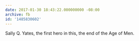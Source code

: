 ```yaml
---
date: 2017-01-30 18:43:22.000000000 -08:00
archive: fb
id: '1485830602'
---
```


Sally Q. Yates, the first hero in this, the end of the Age of Men.
